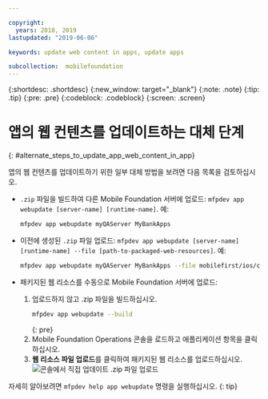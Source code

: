 ```yaml
---

copyright:
  years: 2018, 2019
lastupdated: "2019-06-06"

keywords: update web content in apps, update apps

subcollection:  mobilefoundation
---
```


{:shortdesc: .shortdesc}
{:new_window: target="_blank"}
{:note: .note}
{:tip: .tip}
{:pre: .pre}
{:codeblock: .codeblock}
{:screen: .screen}

# 앱의 웹 컨텐츠를 업데이트하는 대체 단계
{: #alternate_steps_to_update_app_web_content_in_app}

앱의 웹 컨텐츠를 업데이트하기 위한 일부 대체 방법을 보려면 다음 목록을 검토하십시오.

* `.zip` 파일을 빌드하여 다른 Mobile Foundation 서버에 업로드: `mfpdev app webupdate [server-name] [runtime-name]`.
  예:
  ```bash
  mfpdev app webupdate myQAServer MyBankApps
  ```

* 이전에 생성된 `.zip` 파일 업로드: `mfpdev app webupdate [server-name] [runtime-name] --file [path-to-packaged-web-resources]`.
  예:
  ```bash
  mfpdev app webupdate myQAServer MyBankApps --file mobilefirst/ios/com.mfp.myBankApp-1.0.1.zip
  ```

* 패키지된 웹 리소스를 수동으로 Mobile Foundation 서버에 업로드:
  1. 업로드하지 않고 .zip 파일을 빌드하십시오.
      ```bash
      mfpdev app webupdate --build
      ```
      {: pre}
  2. Mobile Foundation Operations 콘솔을 로드하고 애플리케이션 항목을 클릭하십시오.
  3. **웹 리소스 파일 업로드**를 클릭하여 패키지된 웹 리소스를 업로드하십시오.    
      ![콘솔에서 직접 업데이트 .zip 파일 업로드](images/upload-direct-update-package.png "웹 리소스 파일 업로드 단추가 강조표시된 콘솔에서 직접 업데이트 .zip 파일 업로드")

자세히 알아보려면 `mfpdev help app webupdate` 명령을 실행하십시오.
{: tip}
